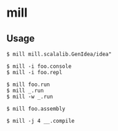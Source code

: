 # mill

## Usage

    $ mill mill.scalalib.GenIdea/idea"

    $ mill -i foo.console
    $ mill -i foo.repl

    $ mill foo.run
    $ mill _.run
    $ mill -w _.run

    $ mill foo.assembly

    $ mill -j 4 __.compile
